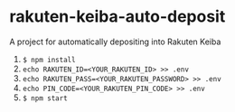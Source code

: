# rakuten-keiba-auto-deposit

A project for automatically depositing into Rakuten Keiba

1. `$ npm install`
1. `echo RAKUTEN_ID=<YOUR_RAKUTEN_ID> >> .env`
1. `echo RAKUTEN_PASS=<YOUR_RAKUTEN_PASSWORD> >> .env`
1. `echo PIN_CODE=<YOUR_RAKUTEN_PIN_CODE> >> .env`
1. `$ npm start`
